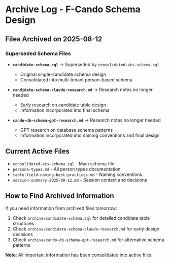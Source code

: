 # Archive Log - F-Cando Schema Design

## Files Archived on 2025-08-12

### Superseded Schema Files
- **`candidate-schema.sql`** → Superseded by `consolidated-ats-schema.sql`
  - Original single-candidate schema design
  - Consolidated into multi-tenant person-based schema

- **`candidate-schema-claude-research.md`** → Research notes no longer needed
  - Early research on candidate table design
  - Information incorporated into final schema

- **`cando-db-schema-gpt-research.md`** → Research notes no longer needed  
  - GPT research on database schema patterns
  - Information incorporated into naming conventions and final design

## Current Active Files
- `consolidated-ats-schema.sql` - Main schema file
- `persona-types.md` - All person types documentation
- `table-field-naming-best-practices.md` - Naming conventions
- `session-summary-2025-08-12.md` - Session context and decisions

## How to Find Archived Information
If you need information from archived files tomorrow:
1. Check `archive/candidate-schema.sql` for detailed candidate table structures
2. Check `archive/candidate-schema-claude-research.md` for early design decisions
3. Check `archive/cando-db-schema-gpt-research.md` for alternative schema patterns

**Note**: All important information has been consolidated into active files.